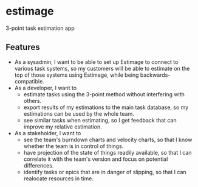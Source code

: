 # estimage
3-point task estimation app

## Features

- As a sysadmin, I want to be able to set up Estimage to connect to various task systems, so my customers will be able to estimate on the top of those systems using Estimage, while being backwards-compatible.
- As a developer, I want to
  - estimate tasks using the 3-point method without interfering with others.
  - export results of my estimations to the main task database, so my estimations can be used by the whole team.
  - see similar tasks when estimating, so I get feedback that can improve my relative estimation.
- As a stakeholder, I want to
  - see the team's burndown charts and velocity charts, so that I know whether the team is in control of things.
  - have projection of the state of things readily available, so that I can correlate it with the team's version and focus on potential differences.
  - identify tasks or epics that are in danger of slipping, so that I can realocate resources in time.
  
